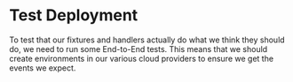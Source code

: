 # Test Deployment

To test that our fixtures and handlers actually do what we think they should do, we need to run some End-to-End tests.
This means that we should create environments in our various cloud providers to ensure we get the events we expect.
